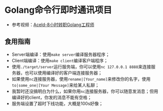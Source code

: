 # Golang命令行即时通讯项目

- 参考视频：[Aceld-8小时转职Golang工程师](https://www.bilibili.com/video/BV1gf4y1r79E?p=37)

## 食用指南

- Server端编译：使用`make server`编译服务器程序；
- Client端编译：使用`make client`编译客户端程序；
- 使用`./target/server`运行服务端，你可以使用`nc 127.0.0.1 8888`来连接服务器，也可以使用编译好的客户端连接服务器；
- 如果使用`nc`连接服务器，使用`rename|[Your_name]`来修改你的名字，使用`to|some_one|[Your Message]`来给某人私聊；
- 我暂时还没搞明白为什么，如果你用`nc`连接服务器，你可以随意发消息；但用编译好的client，你发的消息不能有空格；
- 服务端设置了超时下线功能，大概是100s好像；
